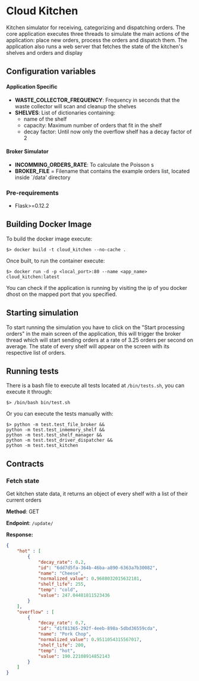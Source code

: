 # Cloud Kitchen

Kitchen simulator for receiving, categorizing and dispatching orders. The core application executes three threads to simulate the
main actions of the application: place new orders, process the orders and dispatch them. The application also runs a web server
that fetches the state of the kitchen's shelves and orders and display

## Configuration variables

#### Application Specific
* **WASTE_COLLECTOR_FREQUENCY**: Frequency in seconds that the waste collector will scan and cleanup the shelves
* **SHELVES**: List of dictionaries containing:
  - name of the shelf
  - capacity: Maximum number of orders that fit in the shelf
  - decay factor: Until now only the overflow shelf has a decay factor of 2

#### Broker Simulator
* **INCOMMING_ORDERS_RATE**: To calculate the Poisson s
* **BROKER_FILE** = Filename that contains the example orders list, located inside `/data' directory

### Pre-requirements

- Flask>=0.12.2

## Building Docker Image
To build the docker image execute:
```shell
$> docker build -t cloud_kitchen --no-cache . 
```
Once built, to run the container execute:
```shell
$> docker run -d -p <local_port>:80 --name <app_name> cloud_kitchen:latest
```

You can check if the application is running by visiting the ip of you docker dhost on the mapped port that you specified.

## Starting simulation

To start running the simulation you have to click on the "Start processing orders" in the main screen of the application, this will trigger the broker thread which will start sending orders at a rate of 3.25 orders per second on average. The state of every shelf will appear on the screen with its respective list of orders. 

## Running tests
There is a bash file to execute all tests located at `/bin/tests.sh`, you can execute it through:
```shell
$> /bin/bash bin/test.sh
```
Or you can execute the tests manually with:
```shell
$> python -m test.test_file_broker &&
python -m test.test_inmemory_shelf &&
python -m test.test_shelf_manager &&
python -m test.test_driver_dispatcher &&
python -m test.test_kitchen
```

## Contracts

### Fetch state

Get kitchen state data, it returns an object of every shelf with a list of their current orders

**Method**:  GET

**Endpoint**: `/update/`

**Response:**

```json
{
    "hot" : [
        {
            "decay_rate": 0.2,
            "id": "6dd7d5fa-364b-46ba-a890-6363a7b30082",
            "name": "Cheese",
            "normalized_value": 0.9688032015632181,
            "shelf_life": 255,
            "temp": "cold",
            "value": 247.04481811523436
        }
    ],
    "overflow" : [
        {
            "decay_rate": 0.7,
            "id": "d1f81365-292f-4eeb-898a-5dbd36559cda",
            "name": "Pork Chop",
            "normalized_value": 0.9511054315567017,
            "shelf_life": 200,
            "temp": "hot",
            "value": 190.22108914852143
        }
    ]  
}
```
